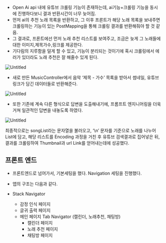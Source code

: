 - Open Ai api 내에 유튜브 크롤링 기능이 존재하는데, ai기능+크롤링 기능을 동시에 진행하다보니 결과 반환시간이 너무 늦어짐.
- 먼저 ai의 추천 노래 목록을 반환하고, 그 이후 프론트가 해당 노래 목록을 보내주면 크롤링하는 기능이 있는 PostMapping을 통해 크롤링 결과를 반환해줘야 할 것 같음.
- 그 결과로, 프론트에선 먼저 노래 추천 리스트를 보여주고, 조금은 늦게 그 노래들에 대한 이미지,제목가수,링크를 제공한다.
- 기다림의 지루함을 덜게 할 수 있고, 기능이 분리되는 것이기에 혹시 크롤링에서 에러가 있더라도 노래 추천은 잘 해줄수 있게 된다.

![Untitled](https://prod-files-secure.s3.us-west-2.amazonaws.com/c4bd7d25-b30b-4869-8c3d-f9a9fbcd5877/8c65bdad-d4a0-41da-b1c5-f8a5efc93d5d/Untitled.png)

- 새로 만든 MusicController에서 음악 ‘제목 - 가수’ 목록을 받아서 썸네일, 유튜브링크가 담긴 데이터들로 반환해준다.

![Untitled](https://prod-files-secure.s3.us-west-2.amazonaws.com/c4bd7d25-b30b-4869-8c3d-f9a9fbcd5877/bba822db-c661-400b-9ed8-b207dc84634c/Untitled.png)

- 또한 기존에 계속 다른 형식으로 답변을 도출해내기에, 프롬프트 엔지니어링을 더욱 거쳐 일관적인 답변을 내놓도록 하였다.

![Untitled](https://prod-files-secure.s3.us-west-2.amazonaws.com/c4bd7d25-b30b-4869-8c3d-f9a9fbcd5877/c6a287e3-30b9-45f3-899c-05a7c191a62c/Untitled.png)

최종적으로는 songList라는 문자열을 불러오고, ‘\n’ 문자를 기준으로 노래를 나누어 List에 담고, 해당 리스트를 Encoding 과정을 거친 후 유튜브 검색결과로 집어넣은 뒤, 결과를 크롤링하여 Thumbnail과 url Link를 얻어내는데에 성공했다.


## 프론트 엔드
- 프론트엔드로 넘어가서, 기본세팅을 했다. Navigation 세팅을 진행했다.
- 앱의 구조는 다음과 같다.

- Stack Navigator
  - 감정 인식 페이지
  - 글귀 출력 페이지
  - 메인 페이지 Tab Navigator (캘린더, 노래추천, 채팅방)
    - 캘린더 페이지
    - 노래 추천 페이지
    - 채팅방 페이지
